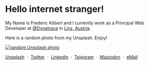 <div id="content-start"></div>


# Hello internet stranger!

My Name is Frederic Köberl and I currently work as a Principal Web Developer at [@Dynatrace](https://github.com/Dynatrace) in [Linz, Austria](https://www.google.com/maps/place/Linz/).


Here is a random photo from my Unsplash. Enjoy!

<a href="https://unsplash.com/internetztube" target="_blank">
<img src="https://unsplash.internetztube.net/internetztube/regular" alt="random Unsplash photo" />
</a>

<br />

<a href="https://unsplash.com/@internetztube" target="_blank">Unsplash</a>
&nbsp;·&nbsp;
<a href="https://twitter.com/internetztube" target="_blank">Twitter</a>
&nbsp;·&nbsp;
<a href="https://linkedin.com/in/koeberl" target="_blank">LinkedIn</a>
&nbsp;·&nbsp;
<a href="https://telegram.me/internetztube" target="_blank">Telegram</a>
&nbsp;·&nbsp;
<a rel="me" href="https://pounced-on.me/@internetztube" target="_blank">Mastodon</a>
&nbsp;·&nbsp;
<a href="mailto:please-no-spam--thanks@frederickoeberl.com" target="_blank">eMail</a>
